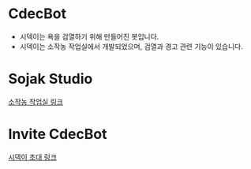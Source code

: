 # CdecBot

- 시덱이는 욕을 검열하기 위해 만들어진 봇입니다.
- 시덱이는 소작농 작업실에서 개발되었으며, 검열과 경고 관련 기능이 있습니다.

# Sojak Studio

[소작농 작업실 링크](https://discord.gg/jzRzdrT9PM)

# Invite CdecBot

[시덱이 초대 링크](https://discord.com/api/oauth2/authorize?client_id=964153010735435796&permissions=8&scope=bot)
